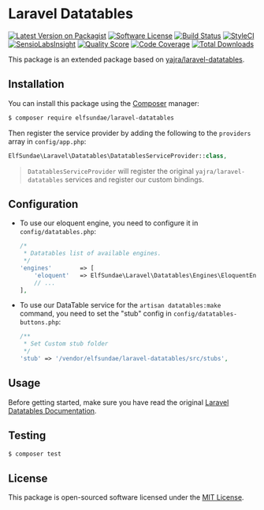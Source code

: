 # Laravel Datatables

[![Latest Version on Packagist](https://img.shields.io/packagist/v/elfsundae/laravel-datatables.svg?style=flat-square)](https://packagist.org/packages/elfsundae/laravel-datatables)
[![Software License](https://img.shields.io/badge/license-MIT-brightgreen.svg?style=flat-square)](LICENSE.md)
[![Build Status](https://img.shields.io/travis/ElfSundae/laravel-datatables/master.svg?style=flat-square)](https://travis-ci.org/ElfSundae/laravel-datatables)
[![StyleCI](https://styleci.io/repos/94647284/shield)](https://styleci.io/repos/94647284)
[![SensioLabsInsight](https://img.shields.io/sensiolabs/i/6fe19cb9-8907-46f6-9f06-644c8bfb5f94.svg?style=flat-square)](https://insight.sensiolabs.com/projects/6fe19cb9-8907-46f6-9f06-644c8bfb5f94)
[![Quality Score](https://img.shields.io/scrutinizer/g/ElfSundae/laravel-datatables.svg?style=flat-square)](https://scrutinizer-ci.com/g/ElfSundae/laravel-datatables)
[![Code Coverage](https://img.shields.io/scrutinizer/coverage/g/ElfSundae/laravel-datatables/master.svg?style=flat-square)](https://scrutinizer-ci.com/g/ElfSundae/laravel-datatables/?branch=master)
[![Total Downloads](https://img.shields.io/packagist/dt/elfsundae/laravel-datatables.svg?style=flat-square)](https://packagist.org/packages/elfsundae/laravel-datatables)

This package is an extended package based on [yajra/laravel-datatables](https://github.com/yajra/laravel-datatables).

## Installation

You can install this package using the [Composer](https://getcomposer.org) manager:

```sh
$ composer require elfsundae/laravel-datatables
```

Then register the service provider by adding the following to the `providers` array in `config/app.php`:

```php
ElfSundae\Laravel\Datatables\DatatablesServiceProvider::class,
```

> `DatatablesServiceProvider` will register the original `yajra/laravel-datatables` services and register our custom bindings.

## Configuration

- To use our eloquent engine, you need to configure it in `config/datatables.php`:

    ```php
    /*
     * Datatables list of available engines.
     */
    'engines'        => [
        'eloquent'   => ElfSundae\Laravel\Datatables\Engines\EloquentEngine::class,
        // ...
    ],
    ```

- To use our DataTable service for the `artisan datatables:make` command,  you need to set the "stub" config in `config/datatables-buttons.php`:

    ```php
    /**
     * Set Custom stub folder
     */
    'stub' => '/vendor/elfsundae/laravel-datatables/src/stubs',
    ```

## Usage

Before getting started, make sure you have read the original [Laravel Datatables Documentation](https://yajrabox.com/docs/laravel-datatables).

## Testing

```sh
$ composer test
```

## License

This package is open-sourced software licensed under the [MIT License](LICENSE.md).
